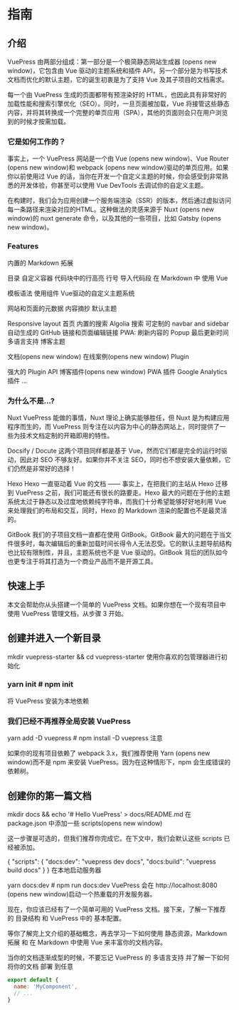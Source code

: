 # 指南
## 介绍
VuePress 由两部分组成：第一部分是一个极简静态网站生成器 (opens new window)，它包含由 Vue 驱动的主题系统和插件 API，另一个部分是为书写技术文档而优化的默认主题，它的诞生初衷是为了支持 Vue 及其子项目的文档需求。

每一个由 VuePress 生成的页面都带有预渲染好的 HTML，也因此具有非常好的加载性能和搜索引擎优化（SEO）。同时，一旦页面被加载，Vue 将接管这些静态内容，并将其转换成一个完整的单页应用（SPA），其他的页面则会只在用户浏览到的时候才按需加载。

### 它是如何工作的？
事实上，一个 VuePress 网站是一个由 Vue (opens new window)、Vue Router (opens new window)和 webpack (opens new window)驱动的单页应用。如果你以前使用过 Vue 的话，当你在开发一个自定义主题的时候，你会感受到非常熟悉的开发体验，你甚至可以使用 Vue DevTools 去调试你的自定义主题。

在构建时，我们会为应用创建一个服务端渲染（SSR）的版本，然后通过虚拟访问每一条路径来渲染对应的HTML。这种做法的灵感来源于 Nuxt (opens new window)的 nuxt generate 命令，以及其他的一些项目，比如 Gatsby (opens new window)。

### Features
内置的 Markdown 拓展

目录
自定义容器
代码块中的行高亮
行号
导入代码段
在 Markdown 中 使用 Vue

模板语法
使用组件
Vue驱动的自定义主题系统

网站和页面的元数据
内容摘抄
默认主题

Responsive layout
首页
内置的搜索
Algolia 搜索
可定制的 navbar and sidebar
自动生成的 GitHub 链接和页面编辑链接
PWA: 刷新内容的 Popup
最后更新时间
多语言支持
博客主题

文档(opens new window)
在线案例(opens new window)
Plugin

强大的 Plugin API
博客插件(opens new window)
PWA 插件
Google Analytics 插件
...
### 为什么不是...?
Nuxt
VuePress 能做的事情，Nuxt 理论上确实能够胜任，但 Nuxt 是为构建应用程序而生的，而 VuePress 则专注在以内容为中心的静态网站上，同时提供了一些为技术文档定制的开箱即用的特性。

Docsify / Docute
这两个项目同样都是基于 Vue，然而它们都是完全的运行时驱动，因此对 SEO 不够友好。如果你并不关注 SEO，同时也不想安装大量依赖，它们仍然是非常好的选择！

Hexo
Hexo 一直驱动着 Vue 的文档 —— 事实上，在把我们的主站从 Hexo 迁移到 VuePress 之前，我们可能还有很长的路要走。Hexo 最大的问题在于他的主题系统太过于静态以及过度地依赖纯字符串，而我们十分希望能够好好地利用 Vue 来处理我们的布局和交互，同时，Hexo 的 Markdown 渲染的配置也不是最灵活的。

GitBook
我们的子项目文档一直都在使用 GitBook。GitBook 最大的问题在于当文件很多时，每次编辑后的重新加载时间长得令人无法忍受。它的默认主题导航结构也比较有限制性，并且，主题系统也不是 Vue 驱动的。GitBook 背后的团队如今也更专注于将其打造为一个商业产品而不是开源工具。

## 快速上手
本文会帮助你从头搭建一个简单的 VuePress 文档。如果你想在一个现有项目中使用 VuePress 管理文档，从步骤 3 开始。

## 创建并进入一个新目录

mkdir vuepress-starter && cd vuepress-starter
使用你喜欢的包管理器进行初始化

### yarn init # npm init
将 VuePress 安装为本地依赖

### 我们已经不再推荐全局安装 VuePress

yarn add -D vuepress # npm install -D vuepress
注意

如果你的现有项目依赖了 webpack 3.x，我们推荐使用 Yarn (opens new window)而不是 npm 来安装 VuePress。因为在这种情形下，npm 会生成错误的依赖树。

## 创建你的第一篇文档

mkdir docs && echo '# Hello VuePress' > docs/README.md
在 package.json 中添加一些 scripts(opens new window)

这一步骤是可选的，但我们推荐你完成它。在下文中，我们会默认这些 scripts 已经被添加。

{
  "scripts": {
    "docs:dev": "vuepress dev docs",
    "docs:build": "vuepress build docs"
  }
}
在本地启动服务器

yarn docs:dev # npm run docs:dev
VuePress 会在 http://localhost:8080 (opens new window)启动一个热重载的开发服务器。

现在，你应该已经有了一个简单可用的 VuePress 文档。接下来，了解一下推荐的 目录结构 和 VuePress 中的 基本配置。

等你了解完上文介绍的基础概念，再去学习一下如何使用 静态资源，Markdown 拓展 和 在 Markdown 中使用 Vue 来丰富你的文档内容。

当你的文档逐渐成型的时候，不要忘记 VuePress 的 多语言支持 并了解一下如何将你的文档 部署 到任意

``` js
export default {
  name: 'MyComponent',
  // ...
}
```